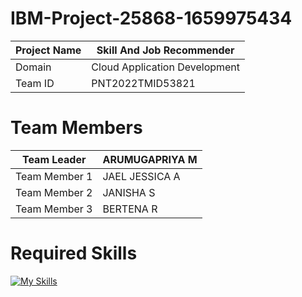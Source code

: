 # IBM-Project-25868-1659975434

|  Project Name |    Skill And Job Recommender   |
| ------------- | -------------------------------|
| Domain        |  Cloud Application Development |
| Team ID       |  PNT2022TMID53821              |
# Team Members 
| Team Leader     |	 ARUMUGAPRIYA M     |
|---------------- |---------------------|
|  Team Member 1  |  JAEL JESSICA A     |
|  Team Member 2	|  JANISHA S          |
|  Team Member 3	|  BERTENA R          |

# Required Skills 
[![My Skills](https://skillicons.dev/icons?i=js,html,css)](https://skillicons.dev)
